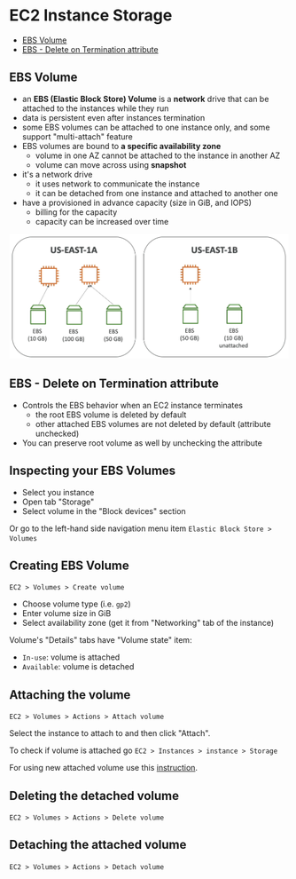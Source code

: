 # EC2 Instance Storage

- [EBS Volume](#ebs-volume)
- [EBS - Delete on Termination attribute](#ebs---delete-on-termination-attribute)

## EBS Volume

- an **EBS (Elastic Block Store) Volume** is a **network** drive that can be attached to the instances while they run
- data is persistent even after instances termination
- some EBS volumes can be attached to one instance only, and some support "multi-attach" feature
- EBS volumes are bound to **a specific availability zone**
  - volume in one AZ cannot be attached to the instance in another AZ
  - volume can move across using **snapshot**
- it's a network drive
  - it uses network to communicate the instance
  - it can be detached from one instance and attached to another one
- have a provisioned in advance capacity (size in GiB, and IOPS)
  - billing for the capacity
  - capacity can be increased over time

![EBS Volume](img/ebs_volume.png)

## EBS - Delete on Termination attribute

- Controls the EBS behavior when an EC2 instance terminates
  - the root EBS volume is deleted by default
  - other attached EBS volumes are not deleted by default (attribute unchecked)
- You can preserve root volume as well by unchecking the attribute

## Inspecting your EBS Volumes

- Select you instance
- Open tab "Storage"
- Select volume in the "Block devices" section

Or go to the left-hand side navigation menu item `Elastic Block Store > Volumes`

## Creating EBS Volume

`EC2 > Volumes > Create volume`

- Choose volume type (i.e. `gp2`)
- Enter volume size in GiB
- Select availability zone (get it from "Networking" tab of the instance)

Volume's "Details" tabs have "Volume state" item:

- `In-use`: volume is attached
- `Available`: volume is detached

## Attaching the volume

`EC2 > Volumes > Actions > Attach volume`

Select the instance to attach to and then click "Attach".

To check if volume is attached go `EC2 > Instances > instance > Storage`

For using new attached volume use this [instruction](https://docs.aws.amazon.com/AWSEC2/latest/UserGuide/ebs-using-volumes.html).

## Deleting the detached volume

`EC2 > Volumes > Actions > Delete volume`

## Detaching the attached volume

`EC2 > Volumes > Actions > Detach volume`

